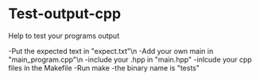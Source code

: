 # Test-output-cpp
Help to test your programs output

-Put the expected text in "expect.txt"\n
-Add your own main in "main_program.cpp"\n
-include your .hpp in "main.hpp"
-inlcude your cpp files in the Makefile
-Run make
-the binary name is "tests"
  
